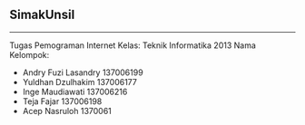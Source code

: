 ## SimakUnsil
---------------------------------------------------------------------
Tugas Pemograman Internet
Kelas: Teknik Informatika 2013
Nama Kelompok: 
- Andry Fuzi Lasandry 137006199
- Yuldhan Dzulhakim 137006177 
- Inge Maudiawati 137006216
- Teja Fajar 137006198
- Acep Nasruloh 1370061
